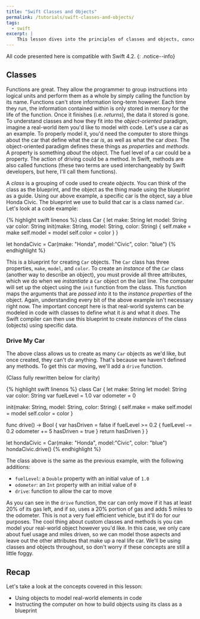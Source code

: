 ```yaml
---
title: "Swift Classes and Objects"
permalink: /tutorials/swift-classes-and-objects/
tags: 
  - swift
excerpt: |
    This lesson dives into the principles of classes and objects, concepts fundamental to object-oriented programming. You'll learn how to build your own classes in Swift and then use those classes in other parts of your code as objects.
---
```


All code presented here is compatible with Swift 4.2.
{: .notice--info}

## Classes

Functions are great. They allow the programmer to group instructions into logical units and perform them as a whole by simply calling the function by its name. Functions can't store information long-term however. Each time they run, the information contained within is only stored in memory for the life of the function. Once it finishes (i.e. *returns*), the data it stored is gone. To understand classes and how they fit into the *object-oriented* paradigm, imagine a real-world item you'd like to model with code. Let's use a car as an example. To properly model it, you'd need the computer to store things about the car that define what the car *is*, as well as what the car *does*. The object-oriented paradigm defines these things as *properties* and *methods*. A property is something *about* the object. The fuel level of a car could be a property. The action of driving could be a method. In Swift, methods are also called functions (these two terms are used interchangeably by Swift developers, but here, I'll call them functions).

A *class* is a grouping of code used to create *objects*. You can think of the class as the blueprint, and the object as the thing made using the blueprint as a guide. Using our above example, a specific car is the object, say a blue Honda Civic. The blueprint we use to build that car is a class named `Car`. Let's look at a code example:

{% highlight swift linenos %}
class Car
{
  let make: String
  let model: String
  var color: String
  init(make: String, model: String, color: String)
  {
    self.make = make
    self.model = model
    self.color = color
  }
}

let hondaCivic = Car(make: "Honda", model:"Civic", color: "blue")
{% endhighlight %}

This is a blueprint for creating `Car` objects. The `Car` class has three properties, `make`, `model`, and `color`. To create an *instance* of the `Car` class (another way to describe an object), you must provide all three attributes, which we do when we *instantiate* a `Car` object on the last line. The computer will set up the object using the `init` function from the class. This function maps the arguments that are *passed into* it to the *instance properties* of the object. Again, understanding every bit of the above example isn't necessary right now. The important concept here is that real-world systems can be modeled in code with classes to define what it *is* and what it *does*. The Swift compiler can then use this blueprint to create *instances* of the class (objects) using specific data.

### Drive My Car

The above class allows us to create as many `Car` objects as we'd like, but once created, they can't *do* anything. That's because we haven't defined any methods. To get this car moving, we'll add a `drive` function.

(Class fully rewritten below for clarity)

{% highlight swift linenos %}
class Car
{
  let make: String
  let model: String
  var color: String
  var fuelLevel = 1.0
  var odometer = 0

  init(make: String, model: String, color: String)
  {
    self.make = make
    self.model = model
    self.color = color
  }

  func drive() -> Bool
  {
    var hasDriven = false
    if fuelLevel >= 0.2
    {
      fuelLevel -= 0.2
      odometer += 5
      hasDriven = true
    }
    return hasDriven
  }
}

let hondaCivic = Car(make: "Honda", model:"Civic", color: "blue")
hondaCivic.drive()
{% endhighlight %}

The class above is the same as the previous example, with the following additions:

* `fuelLevel`: a `Double` property with an initial value of `1.0`
* `odometer`: an `Int` property with an initial value of `0`
* `drive`: function to allow the car to move

As you can see in the `drive` function, the car can only move if it has at least 20% of its gas left, and if so, uses a 20% portion of gas and adds 5 miles to the odometer. This is not a very fuel efficient vehicle, but it'll do for our purposes. The cool thing about custom classes and methods is you can model your real-world object however you'd like. In this case, we only care about fuel usage and miles driven, so we can model those aspects and leave out the other attributes that make up a real life car. We'll be using classes and objects throughout, so don't worry if these concepts are still a little foggy.

## Recap

Let's take a look at the concepts covered in this lesson:

* Using objects to model real-world elements in code
* Instructing the computer on how to build objects using its class as a blueprint